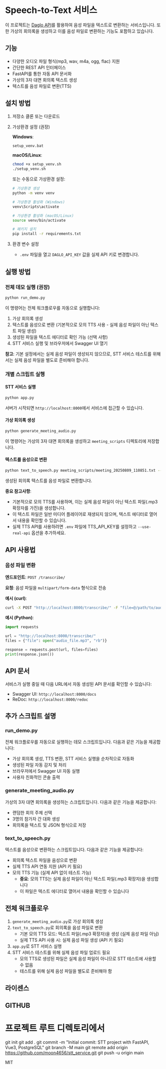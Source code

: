 # Speech-to-Text 서비스

이 프로젝트는 [Daglo API](https://developers.daglo.ai/guide/)를 활용하여 음성 파일을 텍스트로 변환하는 서비스입니다. 또한 가상의 회의록을 생성하고 이를 음성 파일로 변환하는 기능도 포함하고 있습니다.

## 기능

- 다양한 오디오 파일 형식(mp3, wav, m4a, ogg, flac) 지원
- 간단한 REST API 인터페이스
- FastAPI를 통한 자동 API 문서화
- 가상의 3자 대면 회의록 텍스트 생성
- 텍스트를 음성 파일로 변환(TTS)

## 설치 방법

1. 저장소 클론 또는 다운로드

2. 가상환경 설정 (권장)

   **Windows**:
   ```bash
   setup_venv.bat
   ```
   
   **macOS/Linux**:
   ```bash
   chmod +x setup_venv.sh
   ./setup_venv.sh
   ```
   
   또는 수동으로 가상환경 설정:
   ```bash
   # 가상환경 생성
   python -m venv venv
   
   # 가상환경 활성화 (Windows)
   venv\Scripts\activate
   
   # 가상환경 활성화 (macOS/Linux)
   source venv/bin/activate
   
   # 패키지 설치
   pip install -r requirements.txt
   ```

3. 환경 변수 설정
   - `.env` 파일을 열고 `DAGLO_API_KEY` 값을 실제 API 키로 변경합니다.

## 실행 방법

### 전체 데모 실행 (권장)

```bash
python run_demo.py
```

이 명령어는 전체 워크플로우를 자동으로 실행합니다:
1. 가상 회의록 생성
2. 텍스트를 음성으로 변환 (기본적으로 모의 TTS 사용 - 실제 음성 파일이 아닌 텍스트 파일 생성)
3. 생성된 파일을 텍스트 에디터로 확인 가능 (선택 사항)
4. STT 서비스 실행 및 브라우저에서 Swagger UI 열기

**참고**: 기본 설정에서는 실제 음성 파일이 생성되지 않으므로, STT 서비스 테스트를 위해서는 실제 음성 파일을 별도로 준비해야 합니다.

### 개별 스크립트 실행

#### STT 서비스 실행

```bash
python app.py
```

서버가 시작되면 `http://localhost:8000`에서 서비스에 접근할 수 있습니다.

#### 가상 회의록 생성

```bash
python generate_meeting_audio.py
```

이 명령어는 가상의 3자 대면 회의록을 생성하고 `meeting_scripts` 디렉토리에 저장합니다.

#### 텍스트를 음성으로 변환

```bash
python text_to_speech.py meeting_scripts/meeting_20250809_110851.txt --use-real-api --voice ko_KR_Jimin
```

생성된 회의록 텍스트를 음성 파일로 변환합니다. 

**중요 참고사항**: 
- 기본적으로 모의 TTS를 사용하며, 이는 실제 음성 파일이 아닌 텍스트 파일(.mp3 확장자를 가진)을 생성합니다.
- 이 텍스트 파일은 일반 미디어 플레이어로 재생되지 않으며, 텍스트 에디터로 열어서 내용을 확인할 수 있습니다.
- 실제 TTS API를 사용하려면 `.env` 파일에 TTS_API_KEY를 설정하고 `--use-real-api` 옵션을 추가하세요.

## API 사용법

### 음성 파일 변환

**엔드포인트**: `POST /transcribe/`

**요청**: 음성 파일을 `multipart/form-data` 형식으로 전송

**예시 (curl)**:
```bash
curl -X POST "http://localhost:8000/transcribe/" -F "file=@/path/to/audio/file.mp3"
```

**예시 (Python)**:
```python
import requests

url = "http://localhost:8000/transcribe/"
files = {"file": open("audio_file.mp3", "rb")}

response = requests.post(url, files=files)
print(response.json())
```

## API 문서

서비스가 실행 중일 때 다음 URL에서 자동 생성된 API 문서를 확인할 수 있습니다:

- Swagger UI: `http://localhost:8000/docs`
- ReDoc: `http://localhost:8000/redoc`

## 추가 스크립트 설명

### run_demo.py

전체 워크플로우를 자동으로 실행하는 데모 스크립트입니다. 다음과 같은 기능을 제공합니다:

- 가상 회의록 생성, TTS 변환, STT 서비스 실행을 순차적으로 자동화
- 생성된 파일 자동 감지 및 처리
- 브라우저에서 Swagger UI 자동 실행
- 사용자 친화적인 콘솔 출력

### generate_meeting_audio.py

가상의 3자 대면 회의록을 생성하는 스크립트입니다. 다음과 같은 기능을 제공합니다:

- 랜덤한 회의 주제 선택
- 3명의 참가자 간 대화 생성
- 회의록을 텍스트 및 JSON 형식으로 저장

### text_to_speech.py

텍스트를 음성으로 변환하는 스크립트입니다. 다음과 같은 기능을 제공합니다:

- 회의록 텍스트 파일을 음성으로 변환
- 실제 TTS API 연동 지원 (API 키 필요)
- 모의 TTS 기능 (실제 API 없이 테스트 가능)
  - **중요**: 모의 TTS는 실제 음성 파일이 아닌 텍스트 파일(.mp3 확장자)을 생성합니다
  - 이 파일은 텍스트 에디터로 열어서 내용을 확인할 수 있습니다

## 전체 워크플로우

1. `generate_meeting_audio.py`로 가상 회의록 생성
2. `text_to_speech.py`로 회의록을 음성 파일로 변환
   - 기본 모의 TTS 모드: 텍스트 파일(.mp3 확장자)을 생성 (실제 음성 파일 아님)
   - 실제 TTS API 사용 시: 실제 음성 파일 생성 (API 키 필요)
3. `app.py`로 STT 서비스 실행
4. STT 서비스 테스트를 위해 실제 음성 파일 업로드 필요
   - 모의 TTS로 생성된 파일은 실제 음성 파일이 아니므로 STT 테스트에 사용할 수 없음
   - 테스트를 위해 실제 음성 파일을 별도로 준비해야 함

## 라이센스

## GITHUB   
# 프로젝트 루트 디렉토리에서
git init
git add .
git commit -m "Initial commit: STT project with FastAPI, Vue3, PostgreSQL"
git branch -M main
git remote add origin https://github.com/moon4656/stt_service.git
git push -u origin main

MIT